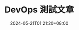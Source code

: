 ---
title: "DevOps 測試文章"
description: ""
date: 2024-05-21T01:21:20+08:00
tags: ["new-article","devops","zh-tw"]
cascade:
  showEdit: false
  showSummary: false
  hideFeatureImage: false
draft: false
---